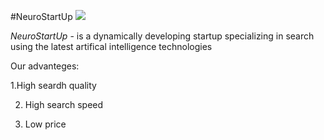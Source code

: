 #NeuroStartUp
![](https://netology-code.github.io/git-homeworks/introduction/assets/logo.png)

*NeuroStartUp* - is a dynamically developing startup specializing in search using the latest artifical intelligence technologies

Our advanteges:

1.High seardh quality

2. High search speed

3. Low price 
